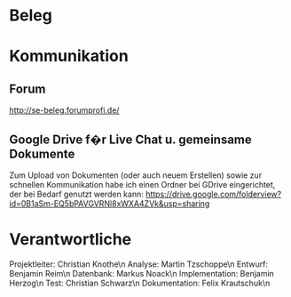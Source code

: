 Beleg
=======

Kommunikation
=============
Forum
-----
http://se-beleg.forumprofi.de/

Google Drive f�r Live Chat u. gemeinsame Dokumente
--------------------------------------------------
Zum Upload von Dokumenten (oder auch neuem Erstellen) sowie zur schnellen Kommunikation habe ich einen Ordner bei GDrive eingerichtet, der bei Bedarf genutzt werden kann:
https://drive.google.com/folderview?id=0B1aSm-EQ5bPAVGVRNl8xWXA4ZVk&usp=sharing

Verantwortliche
===============

Projektleiter:  Christian Knothe\n
Analyse:        Martin Tzschoppe\n
Entwurf:        Benjamin Reim\n
Datenbank:      Markus Noack\n
Implementation: Benjamin Herzog\n
Test:           Christian Schwarz\n
Dokumentation:  Felix Krautschuk\n